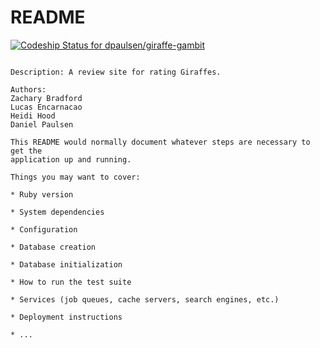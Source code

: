 # README

[![Codeship Status for dpaulsen/giraffe-gambit](https://app.codeship.com/projects/b9403c30-ece0-47d1-945e-652d8f6aeb24/status?branch=master)](https://app.codeship.com/projects/414696)

~~~THE GREAT GIRAFFE GAMBIT~~~

Description: A review site for rating Giraffes.  

Authors: 
Zachary Bradford
Lucas Encarnacao
Heidi Hood
Daniel Paulsen

This README would normally document whatever steps are necessary to get the
application up and running.

Things you may want to cover:

* Ruby version

* System dependencies

* Configuration

* Database creation

* Database initialization

* How to run the test suite

* Services (job queues, cache servers, search engines, etc.)

* Deployment instructions

* ...
